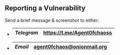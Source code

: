 ## Reporting a Vulnerability
Send a brief message & screenshot to either:

-  | ***Telegram*** | <https://t.me/Agent0fchaoss> |
   |----------------|------------------------------|
-  | ***Email*** | <agent0fchaos@onionmail.org> |
   |-------------|------------------------------|

   

